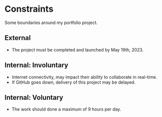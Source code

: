 # Constraints

Some boundaries around my portfolio project.

## External

- The project must be completed and launched by May 19th, 2023.

## Internal: Involuntary

- Internet connectivity, may impact their ability to collaborate in real-time.
- If GitHub goes down, delivery of this project may be delayed.

## Internal: Voluntary

- The work should done a maximum of 9 hours per day.
